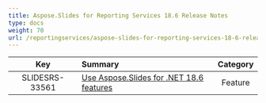 ```yaml
---
title: Aspose.Slides for Reporting Services 18.6 Release Notes
type: docs
weight: 70
url: /reportingservices/aspose-slides-for-reporting-services-18-6-release-notes/
---
```


|**Key** |**Summary** |**Category** |
| :-: | :- | :-: |
|SLIDESRS-33561|[Use Aspose.Slides for .NET 18.6 features](/slides/net/aspose-slides-for-net-18-6-release-notes/)|Feature|

